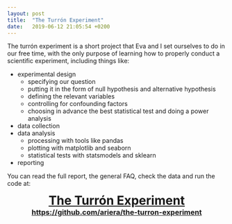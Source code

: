 ```yaml
---
layout: post
title:  "The Turrón Experiment"
date:   2019-06-12 21:05:54 +0200
---
```


The turrón experiment is a short project that Eva and I set ourselves to do in our free time, with the only purpose of learning how to properly conduct a scientific experiment, including things like:

* experimental design
    * specifying our question
    * putting it in the form of null hypothesis and alternative hypothesis
    * defining the relevant variables
    * controlling for confounding factors
    * choosing in advance the best statistical test and doing a power analysis
* data collection
* data analysis
    * processing with tools like pandas
    * plotting with matplotlib and seaborn
    * statistical tests with statsmodels and sklearn
* reporting

You can read the full report, the general FAQ, check the data and run the code at:

<h1 style="text-align: center; border:0; margin:0">
    <a href="https://github.com/ariera/the-turron-experiment">The Turrón Experiment</a>
</h1>
<h3 style="text-align: center; border:0; margin: 0">
    <a href="https://github.com/ariera/the-turron-experiment">https://github.com/ariera/the-turron-experiment</a>
</h3>